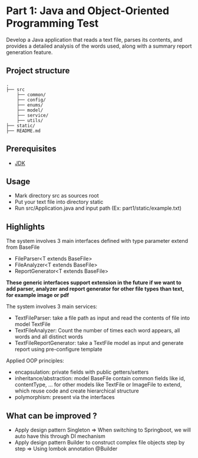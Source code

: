 # Part 1: Java and Object-Oriented Programming Test

Develop a Java application that reads a text file, parses its contents, and provides a detailed analysis of the words used, along with a summary report generation feature.

## Project structure

```shell
.
├── src
    ├── common/
    ├── config/
    ├── enums/
    ├── model/
    ├── service/
    ├── utils/
├── static/
├── README.md
```

## Prerequisites

- [JDK](https://www.oracle.com/fr/java/technologies/javase/jdk11-archive-downloads.html)

## Usage

- Mark directory src as sources root
- Put your text file into directory static
- Run src/Application.java and input path (Ex: part1/static/example.txt)

## Highlights

The system involves 3 main interfaces defined with type parameter extend from BaseFile
- FileParser\<T extends BaseFile>
- FileAnalyzer\<T extends BaseFile>
- ReportGenerator\<T extends BaseFile>

**These generic interfaces support extension in the future if we want to add parser, analyzer and report generator for other file types than text, for example image or pdf**

The system involves 3 main services:
- TextFileParser: take a file path as input and read the contents of file into model TextFile 
- TextFileAnalyzer: Count the number of times each word appears, all words and all distinct words
- TextFileReportGenerator: take a TextFile model as input and generate report using pre-configure template

Applied OOP principles:
- encapsulation: private fields with public getters/setters
- inheritance/abstraction: model BaseFile contain common fields like id, contentType, ... for other models like TextFile or ImageFile to extend, which reuse code and create hierarchical structure
- polymorphism: present via the interfaces

## What can be improved ?
- Apply design pattern Singleton => When switching to Springboot, we will auto have this through DI mechanism
- Apply design pattern Builder to construct complex file objects step by step => Using lombok annotation @Builder

